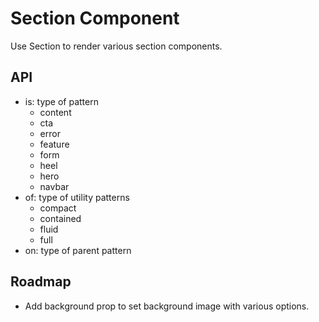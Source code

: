 # Section Component

Use Section to render various section components.

## API

- is: type of pattern
  - content
  - cta
  - error
  - feature
  - form
  - heel
  - hero
  - navbar
- of: type of utility patterns
  - compact
  - contained
  - fluid
  - full
- on: type of parent pattern

## Roadmap

- Add background prop to set background image with various options.
